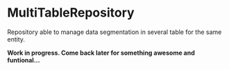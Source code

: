 # MultiTableRepository
Repository able to manage data segmentation in several table for the same entity.

<b>Work in progress. Come back later for something awesome and funtional...</b>
